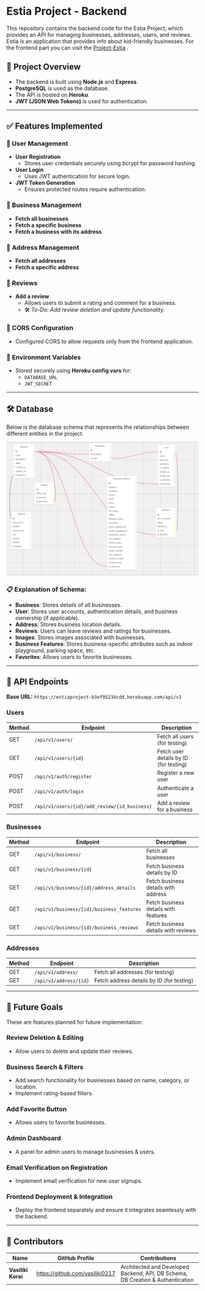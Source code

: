 # Estia Project - Backend
This repository contains the backend code for the Estia Project, which provides an API for managing businesses, addresses, users, and reviews.  
Estia is an application that provides info about kid-friendly businesses. For the frontend part you can visit the [Project-Estia](https://github.com/Evangelia93/Project-Estia) .

## 📌 Project Overview
* The backend is built using **Node.js** and **Express**.
* **PostgreSQL** is used as the database.
* The API is hosted on **Heroku**.
* **JWT (JSON Web Tokens)** is used for authentication.

---
  
## ✅ Features Implemented

### 🔹 User Management
- **User Registration**  
  - Stores user credentials securely using bcrypt for password hashing.
- **User Login**  
  - Uses JWT authentication for secure login.
- **JWT Token Generation**  
  - Ensures protected routes require authentication.

### 🔹 Business Management
- **Fetch all businesses**
- **Fetch a specific business**
- **Fetch a business with its address**

### 🔹 Address Management
- **Fetch all addresses**
- **Fetch a specific address**

### 🔹 Reviews
- **Add a review**  
  - Allows users to submit a rating and comment for a business.  
  - 🛠 *To-Do: Add review deletion and update functionality.*

### 🔹 CORS Configuration
- Configured CORS to allow requests only from the frontend application.

### 🔹 Environment Variables
- Stored securely using **Heroku config vars** for:
  - `DATABASE_URL`
  - `JWT_SECRET`

---

## 🛠 Database

Below is the database schema that represents the relationships between different entities in the project.

![Database Schema](https://github.com/vasiliki0217/Project-Estia-Backend/blob/main/db-schema.png)

### 📋 Explanation of Schema:
- **Business**: Stores details of all businesses.
- **User**: Stores user accounts, authentication details, and business ownership (if applicable).
- **Address**: Stores business location details.
- **Reviews**: Users can leave reviews and ratings for businesses.
- **Images**: Stores images associated with businesses.
- **Business Features**: Stores business-specific attributes such as indoor playground, parking space, etc.
- **Favorites**: Allows users to favorite businesses.

---

## 📡 API Endpoints
**Base URL:** `https://estiaproject-b3ef95234cdd.herokuapp.com/api/v1`

### Users

| Method | Endpoint | Description |
|--------|---------|-------------|
| GET | `/api/v1/users/` | Fetch all users (for testing) |
| GET | `/api/v1/users/{id}` | Fetch user details by ID (for testing) |
| POST | `/api/v1/auth/register` | Register a new user |
| POST | `/api/v1/auth/login` | Authenticate a user |
| POST | `/api/v1/users/{id}/add_review/{id_business}` | Add a review for a business |

### Businesses

| Method | Endpoint | Description |
|--------|---------|-------------|
| GET | `/api/v1/business/` | Fetch all businesses |
| GET | `/api/v1/business/{id}` | Fetch business details by ID |
| GET | `/api/v1/business/{id}/address_details` | Fetch business details with address |
| GET | `/api/v1/business/{id}/business_features` | Fetch business details with features |
| GET | `/api/v1/business/{id}/business_reviews` | Fetch business details with reviews |

### Addresses

| Method | Endpoint | Description |
|--------|---------|-------------|
| GET | `/api/v1/address/` | Fetch all addresses (for testing) |
| GET | `/api/v1/address/{id}` | Fetch address details by ID (for testing) |

---

## 🚀 Future Goals

These are features planned for future implementation:

### Review Deletion & Editing
- Allow users to delete and update their reviews.

### Business Search & Filters
- Add search functionality for businesses based on name, category, or location.
- Implement rating-based filters.

### Add Favorite Button
- Allows users to favorite businesses.

### Admin Dashboard
- A panel for admin users to manage businesses & users.

### Email Verification on Registration
- Implement email verification for new user signups.

### Frontend Deployment & Integration
- Deploy the frontend separately and ensure it integrates seamlessly with the backend.

---

## 🤖 Contributors
   Name | GitHub Profile | Contributions |
|------|--------------|--------------|
| **Vasiliki Korai** | https://github.com/vasiliki0217 | Architected and Developed Backend, API, DB Schema, DB Creation & Authentication |

